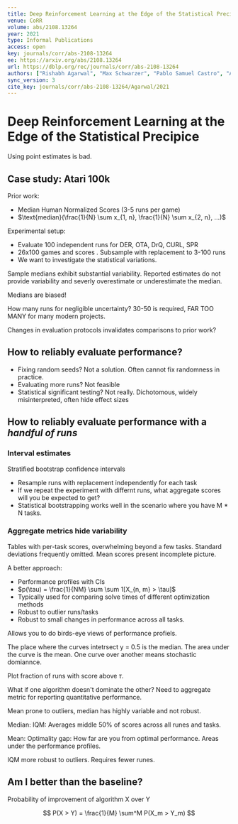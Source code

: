 ```yaml
---
title: Deep Reinforcement Learning at the Edge of the Statistical Precipice.
venue: CoRR
volume: abs/2108.13264
year: 2021
type: Informal Publications
access: open
key: journals/corr/abs-2108-13264
ee: https://arxiv.org/abs/2108.13264
url: https://dblp.org/rec/journals/corr/abs-2108-13264
authors: ["Rishabh Agarwal", "Max Schwarzer", "Pablo Samuel Castro", "Aaron C. Courville", "Marc G. Bellemare"]
sync_version: 3
cite_key: journals/corr/abs-2108-13264/Agarwal/2021
---
```


# Deep Reinforcement Learning at the Edge of the Statistical Precipice

Using point estimates is bad.

## Case study: Atari 100k

Prior work:
 - Median Human Normalized Scores (3-5 runs per game)
 - $\text{median}(\frac{1}{N} \sum x_{1, n}, \frac{1}{N} \sum x_{2, n}, ...)$

Experimental setup:
 - Evaluate 100 independent runs for DER, OTA, DrQ, CURL, SPR
 - 26x100 games and scores . Subsample with replacement to 3-100 runs
 - We want to investigate the statistical variations.

Sample medians exhibit substantial variability. Reported estimates do not provide variability and severly overestimate or underestimate the median.

Medians are biased!

How many runs for negligible uncertainty? 30-50 is required, FAR TOO MANY for many modern projects.

Changes in evaluation protocols invalidates comparisons to prior work?

## How to reliably evaluate performance?

- Fixing random seeds? Not a solution. Often cannot fix randomness in practice.
- Evaluating more runs? Not feasible
- Statistical significant testing? Not really. Dichotomous, widely misinterpreted, often hide effect sizes


## How to reliably evaluate performance with a *handful of runs*


### Interval estimates

Stratified bootstrap confidence intervals

 - Resample runs with replacement independently for each task
 - If we repeat the experiment with differnt runs, what aggregate scores will you be expected to get?
 - Statistical bootstrapping works well in the scenario where you have M * N tasks.


### Aggregate metrics hide variability

Tables with per-task scores, overwhelming beyond a few tasks. Standard deviations frequently omitted. Mean scores present incomplete picture.

A better approach:
 - Performance profiles with CIs
 - $p(\tau) = \frac{1}{NM} \sum \sum 1[X_{n, m} > \tau]$
 - Typically used for comparing solve times of different optimization methods
 - Robust to outlier runs/tasks
 - Robust to small changes in performance across all tasks.


Allows you to do birds-eye views of performance profiels.

The place where the curves intetrsect y = 0.5 is the median. The area under the curve is the mean. One curve over another means stochastic domiannce.

Plot fraction of runs with score above $\tau$.

What if one algorithm doesn't dominate the other? Need to aggregate metric for reporting quantitative performance.

Mean prone to outliers, median has highly variable and not robust.

Median: IQM: Averages middle 50% of scores across all runes and tasks.

Mean: Optimality gap: How far are you from optimal performance. Areas under the performance profiles.

IQM more robust to outliers. Requires fewer runes.

## Am I better than the baseline?

Probability of improvement of algorithm X over Y

$$
P(X > Y) = \frac{1}{M} \sum^M P(X_m > Y_m)
$$